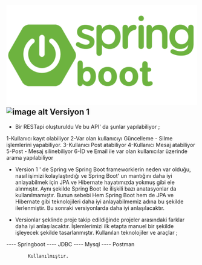
![image alt](https://github.com/sametcorekci/BlogSite-Sprigboot-RESTAPI_v1/blob/main/springboot.png?raw=true) ![image alt]()
Versiyon 1 
--------------------------------------------------------------------------------
- Bir RESTapi oluşturuldu Ve bu API' da şunlar yapılabiliyor ;

1-Kullanıcı kayıt olabiliyor
2-Var olan kullanıcıyı Güncelleme - Silme işlemlerini yapabiliyor.
3-Kullanıcı Post atabiliyor
4-Kullanıcı Mesaj atabiliyor
5-Post - Mesaj silinebiliyor
6-İD ve Email ile var olan kullanıcılar üzerinde arama yapılabiliyor


- Version 1 ' de Spring ve Spring Boot frameworklerin neden var olduğu, nasıl işimizi kolaylaştırdığı ve Spring Boot' un mantığını daha iyi anlayabilmek için JPA ve Hibernate hayatımızda yokmuş gibi ele alınmıştır. Aynı şekilde Spring Boot ile ilişkili bazı anatasyonlar da kullanılmamıştır. Bunun sebebi Hem Spring Boot hem de JPA ve Hibernate gibi teknolojileri daha iyi anlayabilmemiz adına bu şekilde ilerlenmiştir.   Bu sonraki versiyonlarda daha iyi anlaşılacaktır.  
  

- Versionlar şeklinde proje takip edildiğinde projeler arasındaki farklar daha iyi anlaşılacaktır. İşlemlerimizi ilk etapta manuel bir şekilde işleyecek
  şekilde tasarlanmıştır. Kullanılan teknolojiler ve araçlar ;

---- Springboot
---- JDBC
---- Mysql
---- Postman      
          
            Kullanılmıştır.
